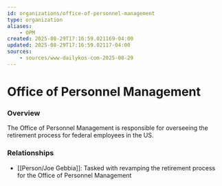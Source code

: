```yaml
---
id: organizations/office-of-personnel-management
type: organization
aliases:
    - OPM
created: 2025-08-29T17:16:59.021169-04:00
updated: 2025-08-29T17:16:59.02117-04:00
sources:
    - sources/www-dailykos-com-2025-08-29
---
```


# Office of Personnel Management

### Overview
The Office of Personnel Management is responsible for overseeing the retirement process for federal employees in the US.

### Relationships
- [[Person/Joe Gebbia]]: Tasked with revamping the retirement process for the Office of Personnel Management

